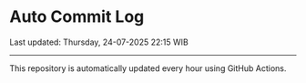 # Auto Commit Log

Last updated: Thursday, 24-07-2025 22:15 WIB

---

This repository is automatically updated every hour using GitHub Actions.
